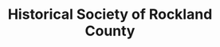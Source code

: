 ---
layout: repo
title: "Historical Society of Rockland County"
id: 21138
permalink: repos/21138/
---
